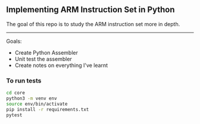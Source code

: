 ## Implementing ARM Instruction Set in Python

The goal of this repo is to study the ARM instruction set more in depth.
******
Goals:
- Create Python Assembler
- Unit test the assembler
- Create notes on everything I've learnt
### To run tests
```sh
cd core
python3 -m venv env
source env/bin/activate
pip install -r requirements.txt
pytest
```
